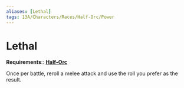 ```yaml
---
aliases: [Lethal]
tags: 13A/Characters/Races/Half-Orc/Power
---
```


# Lethal

**Requirements**:: **[Half-Orc](../Half-Orc.md)**

Once per battle, reroll a melee attack and use the roll you prefer as the result.

